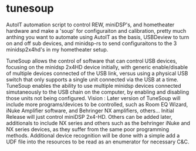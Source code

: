 # tunesoup
AutoIT automation script to control REW, miniDSP's, and hometheater hardware and make a 'soup' for configuraiton and calibration, pretty much anthing you want to automate
using AutoIT as the basis, USBDeview to turn on and off sub devices, and minidsp-rs to send configuraitons to the 3 minidsp2x4hd's in my hometheater setup.

TuneSoup allows the control of software that can control USB devices, focusing on the minidsp 2x4HD device initially, with generic enable/disable of multiple devices connected of the USB link, versus using a physical
USB switch that only supports a single unit connected via the USB at a time.
TuneSoup enables the ability to use multiple minidsp devices connected simutaneously to the USB chain on the computer, by enabling and disabling those units not being configured.
Vision : Later version of TuneSoup will include more programs/devices to be controlled, such as Room EQ Wizard, iNuke Amplifier software, and Behringer NX amplifiers, others...
Initial Release will just control miniDSP 2x4-HD. Others can be added later, additionals to include NX series and others such as the behringer iNuke and NX series devices, as they suffer from the same poor programming methods.
Additional device recognition will be done with a simple add a UDF file into the resources to be read as an enumerator for necessary C&C.
